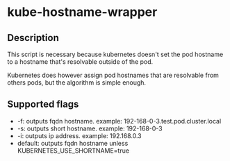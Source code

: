 # kube-hostname-wrapper

## Description

This script is necessary because kubernetes doesn't set the pod hostname to a hostname that's resolvable outside of the pod.  

Kubernetes does however assign pod hostnames that are resolvable from others pods, but the algorithm is simple enough.

## Supported flags

* -f: outputs fqdn hostname.  example: 192-168-0-3.test.pod.cluster.local
* -s: outputs short hostname. example: 192-168-0-3
* -i: outputs ip address. example: 192.168.0.3
* default: outputs fqdn hostname unless KUBERNETES_USE_SHORTNAME=true
